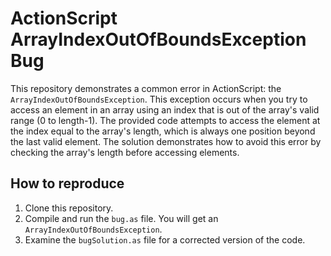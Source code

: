 # ActionScript ArrayIndexOutOfBoundsException Bug

This repository demonstrates a common error in ActionScript: the `ArrayIndexOutOfBoundsException`.  This exception occurs when you try to access an element in an array using an index that is out of the array's valid range (0 to length-1). The provided code attempts to access the element at the index equal to the array's length, which is always one position beyond the last valid element. The solution demonstrates how to avoid this error by checking the array's length before accessing elements.

## How to reproduce

1.  Clone this repository.
2.  Compile and run the `bug.as` file.  You will get an `ArrayIndexOutOfBoundsException`.
3.  Examine the `bugSolution.as` file for a corrected version of the code.